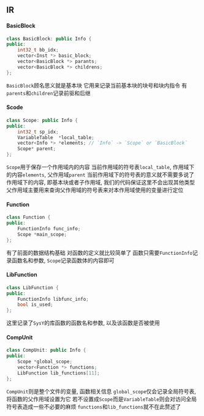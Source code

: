 ## IR

#### BasicBlock
```cpp
class BasicBlock: public Info {
public:
    int32_t bb_idx;
    vector<Inst *> basic_block;
    vector<BasicBlock *> parants;
    vector<BasicBlock *> childrens; 
};
```
`BasicBlock`顾名思义就是基本块
它用来记录当前基本块的块号和块内指令
有`parents`和`children`记录前驱和后继

#### Scode
```cpp
class Scope: public Info {
public:
    int32_t sp_idx;
    VariableTable  *local_table;
    vector<Info *> *elements; // `Info` -> `Scope` or `BasicBlock`
    Scope* parent;
};
```
``Scope``用于保存一个作用域内的内容
当前作用域的符号表`local_table`, 作用域下的内容`elements`, 父作用域`parent`
当前作用域下的符号表的意义就不需要多说了
作用域下的内容, 即基本块或者子作用域, 我们的代码保证这里不会出现其他类型
父作用域主要用来查询父作用域的符号表来对本作用域使用的变量进行定位

#### Function
```cpp
class Function {
public:
    FunctionInfo func_info;
    Scope *main_scope;
};
```
有了前面的数据结构基础
对函数的定义就比较简单了
函数只需要`FunctionInfo`记录函数名和参数, `Scope`记录函数体的内容即可

#### LibFunction
```cpp
class LibFunction {
public:
    FunctionInfo libfunc_info;
    bool is_used;
};
```
这里记录了`SysY`的库函数的函数名和参数, 以及该函数是否被使用

#### CompUnit
```cpp
class CompUnit: public Info {
public:
    Scope *global_scope;
    vector<Function *> functions;
    LibFunction lib_functions[11];
};
```
`CompUnit`则是整个文件的变量, 函数相关信息
`global_scope`仅会记录全局符号表, 将函数的父作用域设置为它
若不设置成`Scope`而是`VariableTable`则会对访问全局符号表造成一些不必要的麻烦
`functions`和`lib_functions`就不在此赘述了
